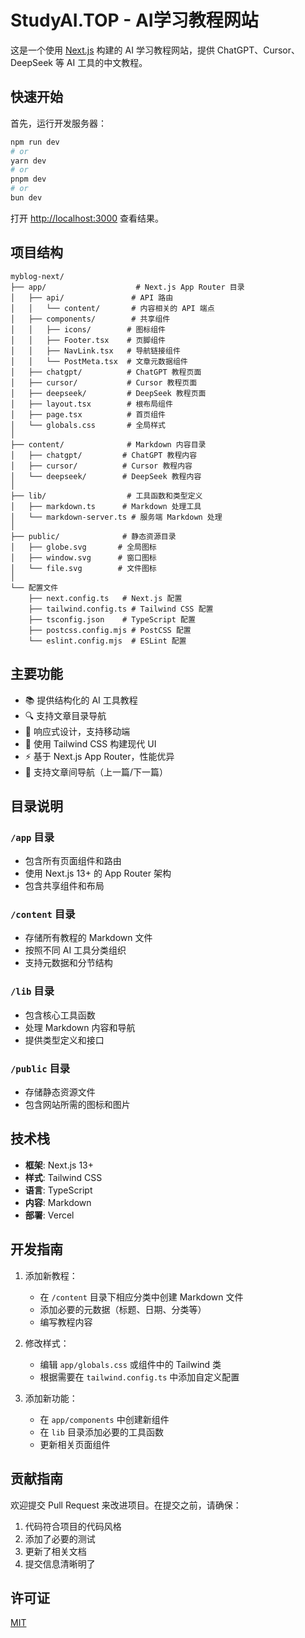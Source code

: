 # StudyAI.TOP - AI学习教程网站

这是一个使用 [Next.js](https://nextjs.org) 构建的 AI 学习教程网站，提供 ChatGPT、Cursor、DeepSeek 等 AI 工具的中文教程。

## 快速开始

首先，运行开发服务器：

```bash
npm run dev
# or
yarn dev
# or
pnpm dev
# or
bun dev
```

打开 [http://localhost:3000](http://localhost:3000) 查看结果。

## 项目结构

```
myblog-next/
├── app/                    # Next.js App Router 目录
│   ├── api/               # API 路由
│   │   └── content/       # 内容相关的 API 端点
│   ├── components/        # 共享组件
│   │   ├── icons/        # 图标组件
│   │   ├── Footer.tsx    # 页脚组件
│   │   ├── NavLink.tsx   # 导航链接组件
│   │   └── PostMeta.tsx  # 文章元数据组件
│   ├── chatgpt/          # ChatGPT 教程页面
│   ├── cursor/           # Cursor 教程页面
│   ├── deepseek/         # DeepSeek 教程页面
│   ├── layout.tsx        # 根布局组件
│   ├── page.tsx          # 首页组件
│   └── globals.css       # 全局样式
│
├── content/              # Markdown 内容目录
│   ├── chatgpt/         # ChatGPT 教程内容
│   ├── cursor/          # Cursor 教程内容
│   └── deepseek/        # DeepSeek 教程内容
│
├── lib/                  # 工具函数和类型定义
│   ├── markdown.ts      # Markdown 处理工具
│   └── markdown-server.ts # 服务端 Markdown 处理
│
├── public/              # 静态资源目录
│   ├── globe.svg       # 全局图标
│   ├── window.svg      # 窗口图标
│   └── file.svg        # 文件图标
│
└── 配置文件
    ├── next.config.ts   # Next.js 配置
    ├── tailwind.config.ts # Tailwind CSS 配置
    ├── tsconfig.json    # TypeScript 配置
    ├── postcss.config.mjs # PostCSS 配置
    └── eslint.config.mjs  # ESLint 配置
```

## 主要功能

- 📚 提供结构化的 AI 工具教程
- 🔍 支持文章目录导航
- 📱 响应式设计，支持移动端
- 🎨 使用 Tailwind CSS 构建现代 UI
- ⚡ 基于 Next.js App Router，性能优异
- 🔄 支持文章间导航（上一篇/下一篇）

## 目录说明

### `/app` 目录
- 包含所有页面组件和路由
- 使用 Next.js 13+ 的 App Router 架构
- 包含共享组件和布局

### `/content` 目录
- 存储所有教程的 Markdown 文件
- 按照不同 AI 工具分类组织
- 支持元数据和分节结构

### `/lib` 目录
- 包含核心工具函数
- 处理 Markdown 内容和导航
- 提供类型定义和接口

### `/public` 目录
- 存储静态资源文件
- 包含网站所需的图标和图片

## 技术栈

- **框架**: Next.js 13+
- **样式**: Tailwind CSS
- **语言**: TypeScript
- **内容**: Markdown
- **部署**: Vercel

## 开发指南

1. 添加新教程：
   - 在 `/content` 目录下相应分类中创建 Markdown 文件
   - 添加必要的元数据（标题、日期、分类等）
   - 编写教程内容

2. 修改样式：
   - 编辑 `app/globals.css` 或组件中的 Tailwind 类
   - 根据需要在 `tailwind.config.ts` 中添加自定义配置

3. 添加新功能：
   - 在 `app/components` 中创建新组件
   - 在 `lib` 目录添加必要的工具函数
   - 更新相关页面组件

## 贡献指南

欢迎提交 Pull Request 来改进项目。在提交之前，请确保：

1. 代码符合项目的代码风格
2. 添加了必要的测试
3. 更新了相关文档
4. 提交信息清晰明了

## 许可证

[MIT](LICENSE) 